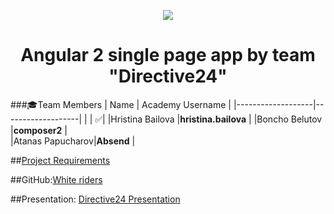 <p align="center">
<a href="http://academy.telerik.com/">
<img src="https://camo.githubusercontent.com/08ecbe7b67d65cc7c6990787e2836b27b4296f2d/68747470733a2f2f7261772e6769746875622e636f6d2f666c65787472792f54656c6572696b2d41636164656d792f6d61737465722f50726f6772616d6d696e6725323077697468253230432532332f436f6465732f4f746865722f54656c6572696b2e706e67"/>
</a>

<h1 align="center">Angular 2 single page app by team "Directive24"</h1>

###:mortar_board:Team Members
| Name              | Academy Username      	|
|-------------------|-------------------|
|                   | :white_check_mark:|
|Hristina Bailova |__hristina.bailova__	        |
|Boncho Belutov |__composer2__ |		
|Atanas Papucharov|__Absend__       	|	

##<a href="https://github.com/TelerikAcademy/Angular-2/blob/master/Course%20Project/README.md">Project Requirements</a>  

##GitHub:<a href="https://github.com/composer2/Directive24">White riders</a>

##Presentation: <a href="not done">Directive24 Presentation</a>
